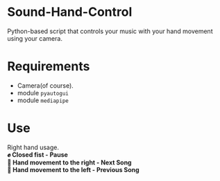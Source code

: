 
# Sound-Hand-Control
Python-based script that controls your music with your hand movement using your camera.

# Requirements

 - Camera(of course).
 - module `pyautogui`
 - module `mediapipe`
# Use
Right hand usage.\
**✊ Closed fist - Pause**\
**🫱 Hand movement to the right - Next Song**\
**🫲 Hand movement to the left - Previous Song**

